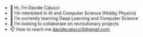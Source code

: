 - 👋 Hi, I’m Davide Catucci
- 👀 I’m interested in AI and Computer Science (Hobby Physics)
- 🌱 I’m currently learning Deep Learning and Computer Science
- 💞️ I’m looking to collaborate on revolutionary projects
- 📫 How to reach me davidecatucci3@gmail.com

<!---
davidecatucci3/davidecatucci3 is a ✨ special ✨ repository because its `README.md` (this file) appears on your GitHub profile.
You can click the Preview link to take a look at your changes.
--->
